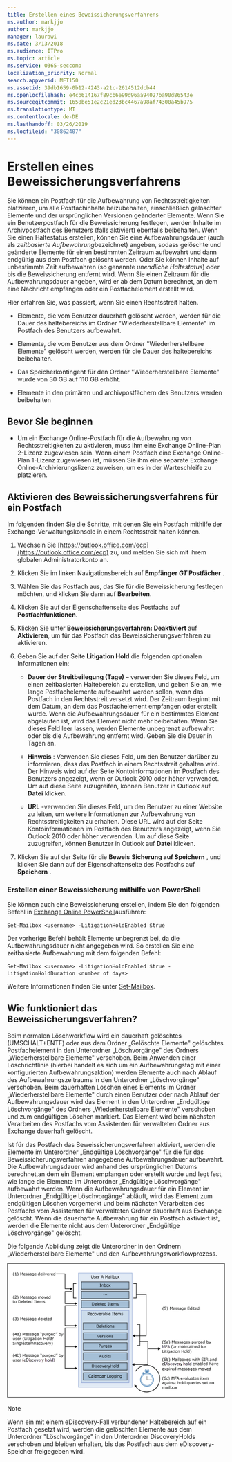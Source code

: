 ```yaml
---
title: Erstellen eines Beweissicherungsverfahrens
ms.author: markjjo
author: markjjo
manager: laurawi
ms.date: 3/13/2018
ms.audience: ITPro
ms.topic: article
ms.service: O365-seccomp
localization_priority: Normal
search.appverid: MET150
ms.assetid: 39db1659-0b12-4243-a21c-2614512dcb44
ms.openlocfilehash: e4cb614167f89cb6e99d96aa94027ba90d86543e
ms.sourcegitcommit: 1658be51e2c21ed23bc4467a98af74300a45b975
ms.translationtype: MT
ms.contentlocale: de-DE
ms.lasthandoff: 03/26/2019
ms.locfileid: "30862407"
---
```

# <a name="create-a-litigation-hold"></a>Erstellen eines Beweissicherungsverfahrens

Sie können ein Postfach für die Aufbewahrung von Rechtsstreitigkeiten platzieren, um alle Postfachinhalte beizubehalten, einschließlich gelöschter Elemente und der ursprünglichen Versionen geänderter Elemente. Wenn Sie ein Benutzerpostfach für die Beweissicherung festlegen, werden Inhalte im Archivpostfach des Benutzers (falls aktiviert) ebenfalls beibehalten. Wenn Sie einen Haltestatus erstellen, können Sie eine Aufbewahrungsdauer (auch als *zeitbasierte Aufbewahrung*bezeichnet) angeben, sodass gelöschte und geänderte Elemente für einen bestimmten Zeitraum aufbewahrt und dann endgültig aus dem Postfach gelöscht werden. Oder Sie können Inhalte auf unbestimmte Zeit aufbewahren (so genannte *unendliche Haltestatus*) oder bis die Beweissicherung entfernt wird. Wenn Sie einen Zeitraum für die Aufbewahrungsdauer angeben, wird er ab dem Datum berechnet, an dem eine Nachricht empfangen oder ein Postfachelement erstellt wird. 
  
Hier erfahren Sie, was passiert, wenn Sie einen Rechtsstreit halten.
  
- Elemente, die vom Benutzer dauerhaft gelöscht werden, werden für die Dauer des haltebereichs im Ordner "Wiederherstellbare Elemente" im Postfach des Benutzers aufbewahrt.
    
- Elemente, die vom Benutzer aus dem Ordner "Wiederherstellbare Elemente" gelöscht werden, werden für die Dauer des haltebereichs beibehalten.
    
- Das Speicherkontingent für den Ordner "Wiederherstellbare Elemente" wurde von 30 GB auf 110 GB erhöht.
    
- Elemente in den primären und archivpostfächern des Benutzers werden beibehalten
    
## <a name="before-you-begin"></a>Bevor Sie beginnen

- Um ein Exchange Online-Postfach für die Aufbewahrung von Rechtsstreitigkeiten zu aktivieren, muss ihm eine Exchange Online-Plan 2-Lizenz zugewiesen sein. Wenn einem Postfach eine Exchange Online-Plan 1-Lizenz zugewiesen ist, müssen Sie ihm eine separate Exchange Online-Archivierungslizenz zuweisen, um es in der Warteschleife zu platzieren.
    

## <a name="place-a-mailbox-on-litigation-hold"></a>Aktivieren des Beweissicherungsverfahrens für ein Postfach

Im folgenden finden Sie die Schritte, mit denen Sie ein Postfach mithilfe der Exchange-Verwaltungskonsole in einem Rechtsstreit halten können.

1. Wechseln Sie [https://outlook.office.com/ecp](https://outlook.office.com/ecp) zu, und melden Sie sich mit ihrem globalen Administratorkonto an.

2. Klicken Sie im linken Navigationsbereich auf **Empfänger _GT_ Postfächer** .

3. Wählen Sie das Postfach aus, das Sie für die Beweissicherung festlegen möchten, und klicken Sie dann auf **Bearbeiten**.

4. Klicken Sie auf der Eigenschaftenseite des Postfachs auf **Postfachfunktionen**.
    
5. Klicken Sie unter **Beweissicherungsverfahren: Deaktiviert** auf **Aktivieren**, um für das Postfach das Beweissicherungsverfahren zu aktivieren.
    
6. Geben Sie auf der Seite **Litigation Hold** die folgenden optionalen Informationen ein: 
    
    - **Dauer der Streitbeilegung (Tage)** – verwenden Sie dieses Feld, um einen zeitbasierten Haltebereich zu erstellen, und geben Sie an, wie lange Postfachelemente aufbewahrt werden sollen, wenn das Postfach in den Rechtsstreit versetzt wird. Der Zeitraum beginnt mit dem Datum, an dem das Postfachelement empfangen oder erstellt wurde. Wenn die Aufbewahrungsdauer für ein bestimmtes Element abgelaufen ist, wird das Element nicht mehr beibehalten. Wenn Sie dieses Feld leer lassen, werden Elemente unbegrenzt aufbewahrt oder bis die Aufbewahrung entfernt wird. Geben Sie die Dauer in Tagen an.
    
    - **Hinweis** : Verwenden Sie dieses Feld, um den Benutzer darüber zu informieren, dass das Postfach in einem Rechtsstreit gehalten wird. Der Hinweis wird auf der Seite Kontoinformationen im Postfach des Benutzers angezeigt, wenn er Outlook 2010 oder höher verwendet. Um auf diese Seite zuzugreifen, können Benutzer in Outlook auf **Datei** klicken.
    
    - **URL** -verwenden Sie dieses Feld, um den Benutzer zu einer Website zu leiten, um weitere Informationen zur Aufbewahrung von Rechtsstreitigkeiten zu erhalten. Diese URL wird auf der Seite Kontoinformationen im Postfach des Benutzers angezeigt, wenn Sie Outlook 2010 oder höher verwenden. Um auf diese Seite zuzugreifen, können Benutzer in Outlook auf **Datei** klicken.

7. Klicken Sie auf der Seite für die **Beweis** **Sicherung auf Speichern** , und klicken Sie dann auf der Eigenschaftenseite des Postfachs auf **Speichern** .

### <a name="create-a-litigation-hold-using-powershell"></a>Erstellen einer Beweissicherung mithilfe von PowerShell

Sie können auch eine Beweissicherung erstellen, indem Sie den folgenden Befehl in [Exchange Online PowerShell](https://docs.microsoft.com/powershell/exchange/exchange-online/connect-to-exchange-online-powershell/connect-to-exchange-online-powershell)ausführen:

```
Set-Mailbox <username> -LitigationHoldEnabled $true
```

Der vorherige Befehl behält Elemente unbegrenzt bei, da die Aufbewahrungsdauer nicht angegeben wird. So erstellen Sie eine zeitbasierte Aufbewahrung mit dem folgenden Befehl:

```
Set-Mailbox <username> -LitigationHoldEnabled $true -LitigationHoldDuration <number of days>
```

Weitere Informationen finden Sie unter [Set-Mailbox](https://docs.microsoft.com/en-us/powershell/module/exchange/mailboxes/set-mailbox).

## <a name="how-does-litigation-hold-work"></a>Wie funktioniert das Beweissicherungsverfahren?

Beim normalen Löschworkflow wird ein dauerhaft gelöschtes (UMSCHALT+ENTF) oder aus dem Ordner „Gelöschte Elemente" gelöschtes Postfachelement in den Unterordner „Löschvorgänge" des Ordners „Wiederherstellbare Elemente" verschoben. Beim Anwenden einer Löschrichtlinie (hierbei handelt es sich um ein Aufbewahrungstag mit einer konfigurierten Aufbewahrungsaktion) werden Elemente auch nach Ablauf des Aufbewahrungszeitraums in den Unterordner „Löschvorgänge" verschoben. Beim dauerhaften Löschen eines Elements im Ordner „Wiederherstellbare Elemente" durch einen Benutzer oder nach Ablauf der Aufbewahrungsdauer wird das Element in den Unterordner „Endgültige Löschvorgänge" des Ordners „Wiederherstellbare Elemente" verschoben und zum endgültigen Löschen markiert. Das Element wird beim nächsten Verarbeiten des Postfachs vom Assistenten für verwalteten Ordner aus Exchange dauerhaft gelöscht.

Ist für das Postfach das Beweissicherungsverfahren aktiviert, werden die Elemente im Unterordner „Endgültige Löschvorgänge" für die für das Beweissicherungsverfahren angegebene Aufbewahrungsdauer aufbewahrt. Die Aufbewahrungsdauer wird anhand des ursprünglichen Datums berechnet,an dem ein Element empfangen oder erstellt wurde und legt fest, wie lange die Elemente im Unterordner „Endgültige Löschvorgänge" aufbewahrt werden. Wenn die Aufbewahrungsdauer für ein Element im Unterordner „Endgültige Löschvorgänge" abläuft, wird das Element zum endgültigen Löschen vorgemerkt und beim nächsten Verarbeiten des Postfachs vom Assistenten für verwalteten Ordner dauerhaft aus Exchange gelöscht. Wenn die dauerhafte Aufbewahrung für ein Postfach aktiviert ist, werden die Elemente nicht aus dem Unterordner „Endgültige Löschvorgänge" gelöscht.

Die folgende Abbildung zeigt die Unterordner in den Ordnern „Wiederherstellbare Elemente" und den Aufbewahrungsworkflowprozess.

![Lebenszyklus](media/LitigationHoldLifeCycle.png)

> [!NOTE]
> Wenn ein mit einem eDiscovery-Fall verbundener Haltebereich auf ein Postfach gesetzt wird, werden die gelöschten Elemente aus dem Unterordner "Löschvorgänge" in den Unterordner DiscoveryHolds verschoben und bleiben erhalten, bis das Postfach aus dem eDiscovery-Speicher freigegeben wird.
  